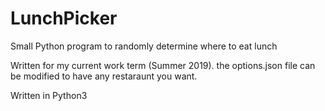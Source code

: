 # LunchPicker
Small Python program to randomly determine where to eat lunch

Written for my current work term (Summer 2019). the options.json file can be modified to have any restaraunt you want.

Written in Python3
